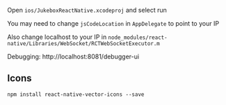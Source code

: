 Open `ios/JukeboxReactNative.xcodeproj` and select run

You may need to change `jsCodeLocation` in `AppDelegate` to point to your IP

Also change localhost to your IP in `node_modules/react-native/Libraries/WebSocket/RCTWebSocketExecutor.m`

Debugging: http://localhost:8081/debugger-ui


## Icons

`npm install react-native-vector-icons --save`
